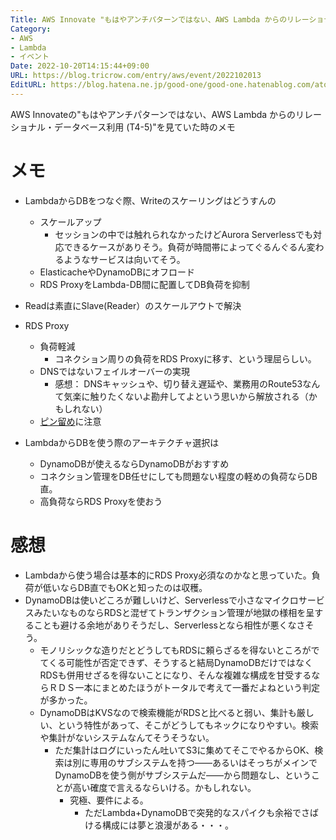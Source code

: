 ```yaml
---
Title: AWS Innovate "もはやアンチパターンではない、AWS Lambda からのリレーショナル・データベース利用 (T4-5)"を見ていて
Category:
- AWS
- Lambda
- イベント
Date: 2022-10-20T14:15:44+09:00
URL: https://blog.tricrow.com/entry/aws/event/2022102013
EditURL: https://blog.hatena.ne.jp/good-one/good-one.hatenablog.com/atom/entry/4207112889929161013
---
```


AWS Innovateの"もはやアンチパターンではない、AWS Lambda からのリレーショナル・データベース利用 (T4-5)"を見ていた時のメモ

# メモ

- LambdaからDBをつなぐ際、Writeのスケーリングはどうすんの
  - スケールアップ
    - セッションの中では触れられなかったけどAurora Serverlessでも対応できるケースがありそう。負荷が時間帯によってぐるんぐるん変わるようなサービスは向いてそう。
  - ElasticacheやDynamoDBにオフロード
  - RDS ProxyをLambda-DB間に配置してDB負荷を抑制
- Readは素直にSlave(Reader）のスケールアウトで解決

- RDS Proxy
  - 負荷軽減
    - コネクション周りの負荷をRDS Proxyに移す、という理屈らしい。
  - DNSではないフェイルオーバーの実現
    - 感想： DNSキャッシュや、切り替え遅延や、業務用のRoute53なんて気楽に触りたくないよ勘弁してよという思いから解放される（かもしれない）
  - [ピン留め](https://dev.classmethod.jp/articles/rds-proxy-avoid-session-pinning/)に注意

- LambdaからDBを使う際のアーキテクチャ選択は
  - DynamoDBが使えるならDynamoDBがおすすめ
  - コネクション管理をDB任せにしても問題ない程度の軽めの負荷ならDB直。
  - 高負荷ならRDS Proxyを使おう

# 感想

- Lambdaから使う場合は基本的にRDS Proxy必須なのかなと思っていた。負荷が低いならDB直でもOKと知ったのは収穫。
- DynamoDBは使いどころが難しいけど、Serverlessで小さなマイクロサービスみたいなものならRDSと混ぜてトランザクション管理が地獄の様相を呈することも避ける余地がありそうだし、Serverlessとなら相性が悪くなさそう。
  - モノリシックな造りだとどうしてもRDSに頼らざるを得ないところがでてくる可能性が否定できず、そうすると結局DynamoDBだけではなくRDSも併用せざるを得ないことになり、そんな複雑な構成を甘受するならＲＤＳ一本にまとめたほうがトータルで考えて一番だよねという判定が多かった。
  - DynamoDBはKVSなので検索機能がRDSと比べると弱い、集計も厳しい、という特性があって、そこがどうしてもネックになりやすい。検索や集計がないシステムなんてそうそうない。
    - ただ集計はログにいったん吐いてS3に集めてそこでやるからOK、検索は別に専用のサブシステムを持つ――あるいはそっちがメインでDynamoDBを使う側がサブシステムだ――から問題なし、ということが高い確度で言えるならいける。かもしれない。
      - 究極、要件による。
        - ただLambda+DynamoDBで突発的なスパイクも余裕でさばける構成には夢と浪漫がある・・・。
